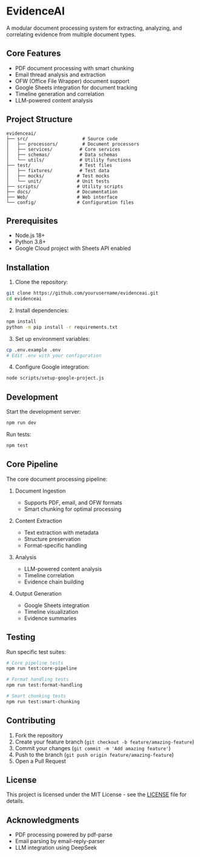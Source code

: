 # EvidenceAI

A modular document processing system for extracting, analyzing, and correlating evidence from multiple document types.

## Core Features

- PDF document processing with smart chunking
- Email thread analysis and extraction
- OFW (Office File Wrapper) document support
- Google Sheets integration for document tracking
- Timeline generation and correlation
- LLM-powered content analysis

## Project Structure

```
evidenceai/
├── src/                    # Source code
│   ├── processors/         # Document processors
│   ├── services/          # Core services
│   ├── schemas/           # Data schemas
│   └── utils/             # Utility functions
├── test/                  # Test files
│   ├── fixtures/          # Test data
│   ├── mocks/            # Test mocks
│   └── unit/             # Unit tests
├── scripts/              # Utility scripts
├── docs/                 # Documentation
├── Web/                  # Web interface
└── config/               # Configuration files
```

## Prerequisites

- Node.js 18+
- Python 3.8+
- Google Cloud project with Sheets API enabled

## Installation

1. Clone the repository:
```bash
git clone https://github.com/yourusername/evidenceai.git
cd evidenceai
```

2. Install dependencies:
```bash
npm install
python -m pip install -r requirements.txt
```

3. Set up environment variables:
```bash
cp .env.example .env
# Edit .env with your configuration
```

4. Configure Google integration:
```bash
node scripts/setup-google-project.js
```

## Development

Start the development server:
```bash
npm run dev
```

Run tests:
```bash
npm test
```

## Core Pipeline

The core document processing pipeline:

1. Document Ingestion
   - Supports PDF, email, and OFW formats
   - Smart chunking for optimal processing

2. Content Extraction
   - Text extraction with metadata
   - Structure preservation
   - Format-specific handling

3. Analysis
   - LLM-powered content analysis
   - Timeline correlation
   - Evidence chain building

4. Output Generation
   - Google Sheets integration
   - Timeline visualization
   - Evidence summaries

## Testing

Run specific test suites:

```bash
# Core pipeline tests
npm run test:core-pipeline

# Format handling tests
npm run test:format-handling

# Smart chunking tests
npm run test:smart-chunking
```

## Contributing

1. Fork the repository
2. Create your feature branch (`git checkout -b feature/amazing-feature`)
3. Commit your changes (`git commit -m 'Add amazing feature'`)
4. Push to the branch (`git push origin feature/amazing-feature`)
5. Open a Pull Request

## License

This project is licensed under the MIT License - see the [LICENSE](LICENSE) file for details.

## Acknowledgments

- PDF processing powered by pdf-parse
- Email parsing by email-reply-parser
- LLM integration using DeepSeek
